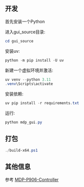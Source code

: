 ## 开发

首先安装一个Python

进入gui_source目录:

```powershell
cd gui_source
```

安装uv:

```powershell
python -m pip install -U uv
```

新建一个虚拟环境并激活:

```powershell
uv venv --python 3.11
.venv\Scripts\activate
```

安装依赖:

```powershell
uv pip install -r requirements.txt
```

运行:

```powershell
python mdp_gui.py
```

## 打包

```powershell
./build-x64.ps1
```

## 其他信息

参考 [MDP-P906-Controller](https://github.com/ElluIFX/MDP-P906-Controller)
